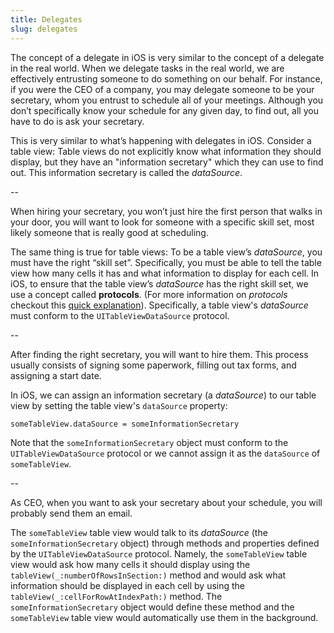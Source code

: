 ```yaml
---
title: Delegates
slug: delegates
---
```


The concept of a delegate in iOS is very similar to the concept of a delegate in the real world. When we delegate tasks in the real world, we are effectively entrusting someone to do something on our behalf. For instance, if you were the CEO of a company, you may delegate someone to be your secretary, whom you entrust to schedule all of your meetings. Although you don’t specifically know your schedule for any given day, to find out, all you have to do is ask your secretary.

This is very similar to what’s happening with delegates in iOS. Consider a table view: Table views do not explicitly know what information they should display, but they have an "information secretary" which they can use to find out. This information secretary is called the *dataSource*.

--

When hiring your secretary, you won’t just hire the first person that walks in your door, you will want to look for someone with a specific skill set, most likely someone that is really good at scheduling.

The same thing is true for table views: To be a table view’s *dataSource*, you must have the right “skill set”. Specifically, you must be able to tell the table view how many cells it has and what information to display for each cell. In iOS, to ensure that the table view’s *dataSource* has the right skill set, we use a concept called **protocols**. (For more information on *protocols* checkout this [quick explanation](https://developer.apple.com/library/ios/documentation/Cocoa/Conceptual/ProgrammingWithObjectiveC/WorkingwithProtocols/WorkingwithProtocols.html)). Specifically, a table view's *dataSource* must conform to the `UITableViewDataSource` protocol.

--

After finding the right secretary, you will want to hire them. This process usually consists of signing some paperwork, filling out tax forms, and assigning a start date.

In iOS, we can assign an information secretary (a *dataSource*) to our table view by setting the table view's `dataSource` property:

```
someTableView.dataSource = someInformationSecretary
```

Note that the `someInformationSecretary` object must conform to the `UITableViewDataSource` protocol or we cannot assign it as the `dataSource` of `someTableView`.

--

As CEO, when you want to ask your secretary about your schedule, you will probably send them an email.

The `someTableView` table view would talk to its *dataSource* (the `someInformationSecretary` object) through methods and properties defined by the `UITableViewDataSource` protocol. Namely, the `someTableView` table view would ask how many cells it should display using the `tableView(_:numberOfRowsInSection:)` method and would ask what information should be displayed in each cell by using the `tableView(_:cellForRowAtIndexPath:)` method. The `someInformationSecretary` object would define these method and the `someTableView` table view would automatically use them in the background.
